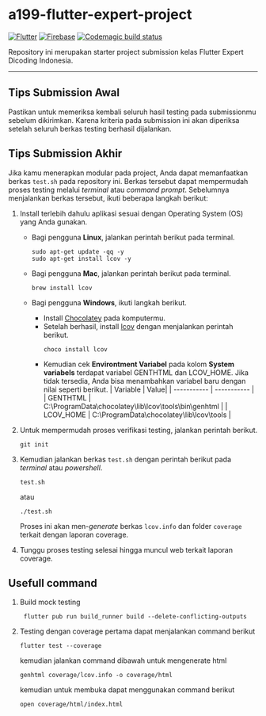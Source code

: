 # a199-flutter-expert-project
[![Flutter](https://img.shields.io/badge/Flutter-3.3.8-blue)](https://flutter.dev/) [![Firebase](https://img.shields.io/badge/Firebase-v7.5-orange)](https://firebase.google.com/) [![Codemagic build status](https://api.codemagic.io/apps/63c8bc93ce8a439348f81860/5e5f2e8fec6a2e000f7f6d2b/status_badge.svg)](https://codemagic.io/app/63c8bc93ce8a439348f81860/build/63cf34d8f31d6bea46a513b6)

Repository ini merupakan starter project submission kelas Flutter Expert Dicoding Indonesia.

---

## Tips Submission Awal

Pastikan untuk memeriksa kembali seluruh hasil testing pada submissionmu sebelum dikirimkan. Karena kriteria pada submission ini akan diperiksa setelah seluruh berkas testing berhasil dijalankan.


## Tips Submission Akhir

Jika kamu menerapkan modular pada project, Anda dapat memanfaatkan berkas `test.sh` pada repository ini. Berkas tersebut dapat mempermudah proses testing melalui *terminal* atau *command prompt*. Sebelumnya menjalankan berkas tersebut, ikuti beberapa langkah berikut:
1. Install terlebih dahulu aplikasi sesuai dengan Operating System (OS) yang Anda gunakan.
    - Bagi pengguna **Linux**, jalankan perintah berikut pada terminal.
        ```
        sudo apt-get update -qq -y
        sudo apt-get install lcov -y
        ```
    
    - Bagi pengguna **Mac**, jalankan perintah berikut pada terminal.
        ```
        brew install lcov
        ```
    - Bagi pengguna **Windows**, ikuti langkah berikut.
        - Install [Chocolatey](https://chocolatey.org/install) pada komputermu.
        - Setelah berhasil, install [lcov](https://community.chocolatey.org/packages/lcov) dengan menjalankan perintah berikut.
            ```
            choco install lcov
            ```
        - Kemudian cek **Environtment Variabel** pada kolom **System variabels** terdapat variabel GENTHTML dan LCOV_HOME. Jika tidak tersedia, Anda bisa menambahkan variabel baru dengan nilai seperti berikut.
            | Variable | Value|
            | ----------- | ----------- |
            | GENTHTML | C:\ProgramData\chocolatey\lib\lcov\tools\bin\genhtml |
            | LCOV_HOME | C:\ProgramData\chocolatey\lib\lcov\tools |
        
2. Untuk mempermudah proses verifikasi testing, jalankan perintah berikut.
    ```
    git init
    ```
3. Kemudian jalankan berkas `test.sh` dengan perintah berikut pada *terminal* atau *powershell*.
    ```
    test.sh
    ```
    atau
    ```
    ./test.sh
    ```
    Proses ini akan men-*generate* berkas `lcov.info` dan folder `coverage` terkait dengan laporan coverage.
4. Tunggu proses testing selesai hingga muncul web terkait laporan coverage.

## Usefull command

1. Build mock testing
   ```
    flutter pub run build_runner build --delete-conflicting-outputs
   ```
2. Testing dengan coverage
    pertama dapat menjalankan command berikut
    ```
    flutter test --coverage
    ```
    kemudian jalankan command dibawah untuk mengenerate html
    ```
    genhtml coverage/lcov.info -o coverage/html
    ```
   kemudian untuk membuka dapat menggunakan command berikut
    ```
    open coverage/html/index.html
    ```
